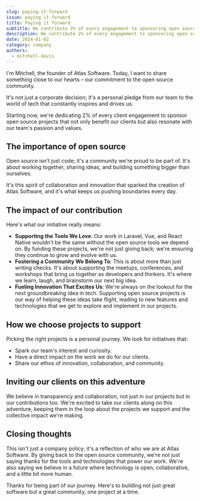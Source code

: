 ```yaml
---
slug: paying-it-forward
issue: paying-it-forward
title: Paying it forward
subtitle: We contribute 2% of every engagement to sponsoring open source projects that benefit our customers.
description: We contribute 2% of every engagement to sponsoring open source projects that benefit our customers.
date: 2024-01-02
category: company
authors:
  - mitchell-davis
---
```


I'm Mitchell, the founder of Atlas Software. Today, I want to share something close to our hearts – our commitment to the open source community.

It's not just a corporate decision; it's a personal pledge from our team to the world of tech that constantly inspires and drives us.

Starting now, we're dedicating 2% of every client engagement to sponsor open source projects that not only benefit our clients but also resonate with our team's passion and values.

## The importance of open source

Open source isn't just code; it's a community we're proud to be part of. It's about working together, sharing ideas, and building something bigger than ourselves.

It's this spirit of collaboration and innovation that sparked the creation of Atlas Software, and it's what keeps us pushing boundaries every day.

## The impact of our contribution

Here's what our initiative really means:

- **Supporting the Tools We Love**: Our work in Laravel, Vue, and React Native wouldn't be the same without the open source tools we depend on. By funding these projects, we're not just giving back; we're ensuring they continue to grow and evolve with us.
- **Fostering a Community We Belong To**: This is about more than just writing checks. It's about supporting the meetups, conferences, and workshops that bring us together as developers and thinkers. It's where we learn, laugh, and brainstorm our next big idea.
- **Fueling Innovation That Excites Us**: We're always on the lookout for the next groundbreaking idea in tech. Supporting open source projects is our way of helping these ideas take flight, leading to new features and technologies that we get to explore and implement in our projects.

## How we choose projects to support

Picking the right projects is a personal journey. We look for initiatives that:

- Spark our team's interest and curiosity.
- Have a direct impact on the work we do for our clients.
- Share our ethos of innovation, collaboration, and community.

## Inviting our clients on this adventure

We believe in transparency and collaboration, not just in our projects but in our contributions too. We're excited to take our clients along on this adventure, keeping them in the loop about the projects we support and the collective impact we're making.

## Closing thoughts

This isn't just a company policy; it's a reflection of who we are at Atlas Software. By giving back to the open source community, we're not just saying thanks for the tools and technologies that power our work. We're also saying we believe in a future where technology is open, collaborative, and a little bit more human.

Thanks for being part of our journey. Here's to building not just great software but a great community, one project at a time.
